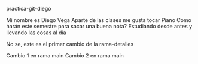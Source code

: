  practica-git-diego

Mi nombre es Diego Vega
Aparte de las clases me gusta tocar Piano
Cómo harán este semestre para sacar una buena nota? Estudiando desde antes y llevando las cosas al día

No se, este es el primer cambio de la rama-detalles

Cambio 1 en rama main
Cambio 2 en rama main
